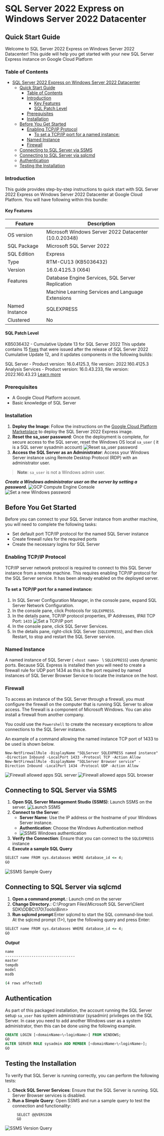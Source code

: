 # SQL Server 2022 Express on Windows Server 2022 Datacenter

## Quick Start Guide

Welcome to SQL Server 2022 Express on Windows Server 2022 Datacenter! This guide will help you get started with your new SQL Server Express instance on Google Cloud Platform

### Table of Contents

- [SQL Server 2022 Express on Windows Server 2022 Datacenter](#sql-server-2022-express-on-windows-server-2022-datacenter)
  - [Quick Start Guide](#quick-start-guide)
    - [Table of Contents](#table-of-contents)
    - [Introduction](#introduction)
      - [Key Features](#key-features)
      - [SQL Patch Level](#sql-patch-level)
    - [Prerequisites](#prerequisites)
    - [Installation](#installation)
  - [Before You Get Started](#before-you-get-started)
    - [Enabling TCP/IP Protocol](#enabling-tcpip-protocol)
      - [To set a TCP/IP port for a named instance:](#to-set-a-tcpip-port-for-a-named-instance)
    - [Named Instance](#named-instance)
    - [Firewall](#firewall)
  - [Connecting to SQL Server via SSMS](#connecting-to-sql-server-via-ssms)
  - [Connecting to SQL Server via sqlcmd](#connecting-to-sql-server-via-sqlcmd)
  - [Authentication](#authentication)
  - [Testing the Installation](#testing-the-installation)

### Introduction

This guide provides step-by-step instructions to quick start with SQL Server 2022 Express on Windows Server 2022 Datacenter at Google Cloud Platform.
You will have following within this bundle:
#### Key Features
| Feature                      | Description                                          |
|------------------------------|------------------------------------------------------|
| OS version                   | Microsoft Windows Server 2022 Datacenter (10.0.20348)|
| SQL Package                  | Microsoft SQL Server 2022                            |
| SQL Edition                  | Express                                              |
| Type                         | RTM-CU13 (KB5036432)                                 |
| Version                      | 16.0.4125.3 (X64)                                    |
| Features                     | Database Engine Services, SQL Server Replication     |
|                              | Machine Learning Services and Language Extensions    |
| Named Instance               | SQLEXPRESS                                           |
| Clustered                    | No                                                   | 
#### SQL Patch Level
KB5036432 - Cumulative Update 13 for SQL Server 2022
This update contains 15 [fixes](https://learn.microsoft.com/en-us/troubleshoot/sql/releases/sqlserver-2022/cumulativeupdate13#improvements-and-fixes-included-in-this-update) that were issued after the release of SQL Server 2022 Cumulative Update 12, and it updates components in the following builds:

SQL Server - Product version: 16.0.4125.3, file version: 2022.160.4125.3
Analysis Services - Product version: 16.0.43.233, file version: 2022.160.43.23
[Learn more](https://learn.microsoft.com/en-us/troubleshoot/sql/releases/sqlserver-2022/cumulativeupdate13)

### Prerequisites

- A Google Cloud Platform account.
- Basic knowledge of SQL Server

### Installation

1. **Deploy the Image**: Follow the instructions on the [Google Cloud Platform Marketplace](https://console.cloud.google.com/marketplace/product/gclouds-public/sql-server-2022-express-on-windows-server-2022-datacenter?project=gclouds-public) to deploy the SQL Server 2022 Express image.
2. **Reset the sa_user password**: Once the deployment is complete, for secure access to the SQL server, reset the Windows OS local `sa_user` ( it is a SQL server sysadmin account)
![Reset sa_user password](embedded_images/reset_sa_user_password.png)
3. **Access the SQL Server as an Administrator**: Access your Windows Server instance using Remote Desktop Protocol (RDP) with an administrator user.
 > **Note**: `sa_user` is not a Windows admin user. 
 
 ***Create a Windows administrator user on the server by setting a password.***
![GCP Compute Engine Console](embedded_images/GCP_Console_reset_password.png)
![Set a new Windows password](embedded_images/Set_new_Windows_password.png)

## Before You Get Started
Before you can connect to your SQL Server instance from another machine, you will need to complete the following tasks:
- Set default port TCP/IP protocol for the named SQL Server instance
- Create firewall rules for the required ports
- Create the necessary logins for SQL Server

### Enabling TCP/IP Protocol
TCP/IP server network protocol is required to connect to this SQL Server instance from a remote machine. This requires enabling TCP/IP protocol for the SQL Server service. It has been already enabled on the deployed server.

#### To set a TCP/IP port for a named instance:

1. In SQL Server Configuration Manager, in the console pane, expand SQL Server Network Configuration.
2. In the console pane, click Protocols for `SQLEXPRESS`.
3. In the details pane, TCP/IP protocol properties, IP Addresses, IPAll TCP Port: `1433`
![Set a TCP/IP port](embedded_images/TCPport-1433.png)
1. In the console pane, click SQL Server Services.
2. In the details pane, right-click SQL Server (`SQLEXPRESS`), and then click Restart, to stop and restart the SQL Server service.

### Named Instance
A named instance of SQL Server ( `<host name> ` \ `SQLEXPRESS`) uses dynamic ports.
Because SQL Express is installed then you will need to create a firewall rule for UDP port 1434 as this is the port required by named instances of SQL Server Browser Service to locate the instance on the host.

### Firewall
To access an instance of the SQL Server through a firewall, you must configure the firewall on the computer that is running SQL Server to allow access. The firewall is a component of Microsoft Windows. You can also install a firewall from another company.

You could use the `Powershell` to create the necessary exceptions to allow connections to the SQL Server instance.

An example of a command allowing the named instance TCP port of 1433 to be used is shown below.

```powersehll
New-NetFirewallRule -DisplayName "SQLServer SQLEXPRESS named instance" -Direction Inbound -LocalPort 1433 -Protocol TCP -Action Allow
New-NetFirewallRule -DisplayName "SQLServer Browser service" -Direction Inbound -LocalPort 1434 -Protocol UDP -Action Allow
```
![Firewall allowed apps SQL server](embedded_images/Firewall_allowed_apps.png)
![Firewall allowed apps SQL browser](embedded_images/Firewall_allowed_apps_sql_browser.png)
## Connecting to SQL Server via SSMS

1. **Open SQL Server Management Studio (SSMS)**: Launch SSMS on the server.
![Launch SSMS](embedded_images/SSMS.png)
1. **Connect to the Server**:
   - **Server Name**: Use the IP address or the hostname of your Windows Server instance.
   - **Authentication**: Choose the Windows Authentication method
   - ![SSMS Windows authentication](embedded_images/SSMS_auth_sa_user.png)
2. **Verify the Connection**: Ensure that you can connect to the `SQLEXPRESS` instance
3. **Execute a sample SQL Query**
```cmd
SELECT name FROM sys.databases WHERE database_id <= 4;
GO
```
![SSMS Sample Query](embedded_images/SSMS_Query.png)

## Connecting to SQL Server via sqlcmd

1. **Open a command prompt.**: Launch cmd on the server 
2. **Change Directory.**: C:\Program Files\Microsoft SQL Server\Client SDK\ODBC\170\Tools\Binn>
3. **Run sqlcmd prompt**:Enter sqlcmd to start the SQL command-line tool. 
    At the sqlcmd prompt (1>), type the following query and press Enter:
```cmd
SELECT name FROM sys.databases WHERE database_id <= 4;
GO
```
***Output***
```cmd
name                                                                                                                    
--------------------------------
master                                                                                                                  
tempdb                                                                                                                  
model                                                                                                                   
msdb                                                                                                                    

(4 rows affected)
```
## Authentication
As part of this packaged installation, the account running the SQL Server setup `sa_user` has system administrator (sysadmin) privileges on the SQL Server. In case you need to add another Windows user as a system administrator, then this can be done using the following example.

```sql
CREATE LOGIN [<domainName>\<loginName>] FROM WINDOWS;
GO
ALTER SERVER ROLE sysadmin ADD MEMBER [<domainName>\<loginName>];
GO
```
## Testing the Installation

To verify that SQL Server is running correctly, you can perform the following tests:

1. **Check SQL Server Services**: Ensure that the SQL Server is running. SQL Server Browser services is disabled.
2. **Run a Simple Query**: Open SSMS and run a sample query to test the connection and functionality:
   ```sqlcmd
     SELECT @@VERSION
     GO
   ```
![SSMS Version Query](embedded_images/SSMS_Query_version.png)